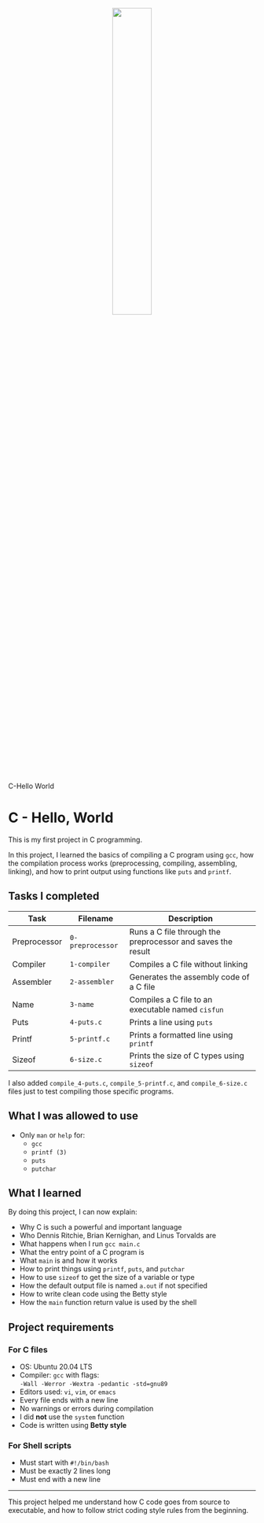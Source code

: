 <p align="center">
   <img src="https://github.com/user-attachments/assets/7d564981-cb81-43e7-819a-25ffcfc5bd72" width="40%" height="40%"/>
</p>

C-Hello World
# C - Hello, World

This is my first project in C programming.

In this project, I learned the basics of compiling a C program using `gcc`, how the compilation process works (preprocessing, compiling, assembling, linking), and how to print output using functions like `puts` and `printf`.

## Tasks I completed

| Task            | Filename        | Description                                                |
|-----------------|-----------------|------------------------------------------------------------|
| Preprocessor    | `0-preprocessor` | Runs a C file through the preprocessor and saves the result |
| Compiler        | `1-compiler`     | Compiles a C file without linking                          |
| Assembler       | `2-assembler`    | Generates the assembly code of a C file                    |
| Name            | `3-name`         | Compiles a C file to an executable named `cisfun`          |
| Puts            | `4-puts.c`       | Prints a line using `puts`                                 |
| Printf          | `5-printf.c`     | Prints a formatted line using `printf`                     |
| Sizeof          | `6-size.c`       | Prints the size of C types using `sizeof`                  |

I also added `compile_4-puts.c`, `compile_5-printf.c`, and `compile_6-size.c` files just to test compiling those specific programs.


## What I was allowed to use

- Only `man` or `help` for:
  - `gcc`
  - `printf (3)`
  - `puts`
  - `putchar`

## What I learned

By doing this project, I can now explain:

- Why C is such a powerful and important language
- Who Dennis Ritchie, Brian Kernighan, and Linus Torvalds are
- What happens when I run `gcc main.c`
- What the entry point of a C program is
- What `main` is and how it works
- How to print things using `printf`, `puts`, and `putchar`
- How to use `sizeof` to get the size of a variable or type
- How the default output file is named `a.out` if not specified
- How to write clean code using the Betty style
- How the `main` function return value is used by the shell

## Project requirements

### For C files

- OS: Ubuntu 20.04 LTS
- Compiler: `gcc` with flags:  
  `-Wall -Werror -Wextra -pedantic -std=gnu89`
- Editors used: `vi`, `vim`, or `emacs`
- Every file ends with a new line
- No warnings or errors during compilation
- I did **not** use the `system` function
- Code is written using **Betty style**

### For Shell scripts

- Must start with `#!/bin/bash`
- Must be exactly 2 lines long
- Must end with a new line

---

This project helped me understand how C code goes from source to executable, and how to follow strict coding style rules from the beginning.
